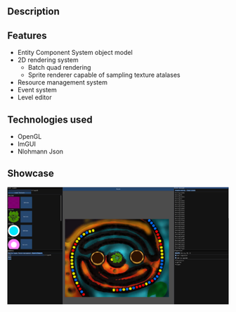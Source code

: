 ## Description

## Features
- Entity Component System object model
- 2D rendering system
  - Batch quad rendering
  - Sprite renderer capable of sampling texture atalases
- Resource management system
- Event system
- Level editor
## Technologies used
- OpenGL
- ImGUI
- Nlohmann Json
## Showcase
![showcase](pic.png)

